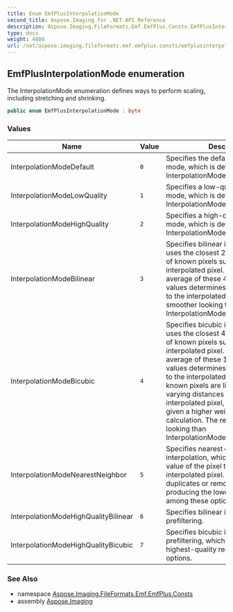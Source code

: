 ```yaml
---
title: Enum EmfPlusInterpolationMode
second_title: Aspose.Imaging for .NET API Reference
description: Aspose.Imaging.FileFormats.Emf.EmfPlus.Consts.EmfPlusInterpolationMode enum. The InterpolationMode enumeration defines ways to perform scaling including stretching and shrinking
type: docs
weight: 4880
url: /net/aspose.imaging.fileformats.emf.emfplus.consts/emfplusinterpolationmode/
---
```

## EmfPlusInterpolationMode enumeration

The InterpolationMode enumeration defines ways to perform scaling, including stretching and shrinking.

```csharp
public enum EmfPlusInterpolationMode : byte
```

### Values

| Name | Value | Description |
| --- | --- | --- |
| InterpolationModeDefault | `0` | Specifies the default interpolation mode, which is defined as InterpolationModeBilinear. |
| InterpolationModeLowQuality | `1` | Specifies a low-quality interpolation mode, which is defined as InterpolationModeNearestNeighbor. |
| InterpolationModeHighQuality | `2` | Specifies a high-quality interpolation mode, which is defined as InterpolationModeHighQualityBicubic. |
| InterpolationModeBilinear | `3` | Specifies bilinear interpolation, which uses the closest 2x2 neighborhood of known pixels surrounding the interpolated pixel. The weighted average of these 4 known pixel values determines the value to assign to the interpolated pixel. The result is smoother looking than InterpolationModeNearestNeighbor. |
| InterpolationModeBicubic | `4` | Specifies bicubic interpolation, which uses the closest 4x4 neighborhood of known pixels surrounding the interpolated pixel. The weighted average of these 16 known pixel values determines the value to assign to the interpolated pixel. Because the known pixels are likely to be at varying distances from the interpolated pixel, closer pixels are given a higher weight in the calculation. The result is smoother looking than InterpolationModeBilinear. |
| InterpolationModeNearestNeighbor | `5` | Specifies nearest-neighbor interpolation, which uses only the value of the pixel that is closest to the interpolated pixel. This mode simply duplicates or removes pixels, producing the lowest-quality result among these options. |
| InterpolationModeHighQualityBilinear | `6` | Specifies bilinear interpolation with prefiltering. |
| InterpolationModeHighQualityBicubic | `7` | Specifies bicubic interpolation with prefiltering, which produces the highest-quality result among these options. |

### See Also

* namespace [Aspose.Imaging.FileFormats.Emf.EmfPlus.Consts](../../aspose.imaging.fileformats.emf.emfplus.consts/)
* assembly [Aspose.Imaging](../../)


